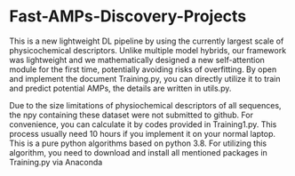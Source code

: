 # Fast-AMPs-Discovery-Projects
This is a new lightweight DL pipeline by using the currently largest scale of physicochemical descriptors. Unlike multiple model hybrids, our framework was lightweight and we mathematically designed a new self-attention module for the first time, potentially avoiding risks of overfitting.
By open and implement the document Training.py, you can directly utilize it to train and predict potential AMPs, the details are written in utils.py.

Due to the size limitations of physiochemical descriptors of all sequences, the npy containing these dataset were not submitted to github. For convenience, you can calculate it by codes provided in Training1.py. This process usually need 10 hours if you implement it on your normal laptop.
This is a pure python algorithms based on python 3.8.
For utilizing this algorithm, you need to download and install all mentioned packages in Training.py via Anaconda
